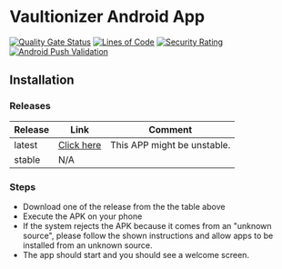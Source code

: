# Vaultionizer Android App

[![Quality Gate Status](https://sonarcloud.io/api/project_badges/measure?project=Vaultionizer_vault-android-app&metric=alert_status)](https://sonarcloud.io/dashboard?id=Vaultionizer_vault-android-app)
[![Lines of Code](https://sonarcloud.io/api/project_badges/measure?project=Vaultionizer_vault-android-app&metric=ncloc)](https://sonarcloud.io/dashboard?id=Vaultionizer_vault-android-app)
[![Security Rating](https://sonarcloud.io/api/project_badges/measure?project=Vaultionizer_vault-android-app&metric=security_rating)](https://sonarcloud.io/dashboard?id=Vaultionizer_vault-android-app)
[![Android Push Validation](https://github.com/Vaultionizer/vault-android-app/actions/workflows/android-push-workflow.yml/badge.svg)](https://github.com/Vaultionizer/vault-android-app/actions/workflows/android-push-workflow.yml)

## Installation

### Releases

| Release | Link                                                                               | Comment                     |
|---------|------------------------------------------------------------------------------------|-----------------------------|
| latest  | [Click here](https://releases.vaultionizer.com/latest/apk/release/app-release.apk) | This APP might be unstable. |
| stable  | N/A                                                                                |                             |

### Steps

* Download one of the release from the the table above
* Execute the APK on your phone
* If the system rejects the APK because it comes from an "unknown source", please follow the shown instructions and allow apps to be installed from an unknown source.
* The app should start and you should see a welcome screen.  
